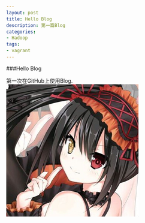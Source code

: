 ```yaml
---
layout: post
title: Hello Blog
description: 第一篇Blog
categories:
- Hadoop 
tags:
- vagrant
---
```



###Hello Blog

第一次在GitHub上使用Blog.
![本地图片](/image/20140820/2.jpg)